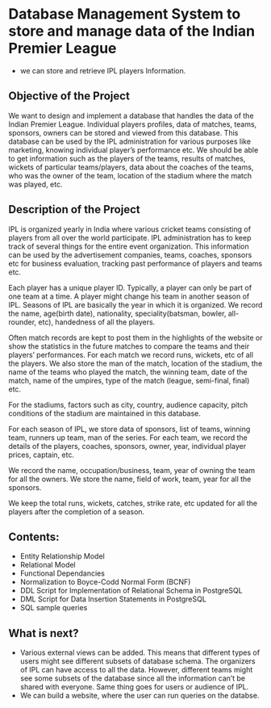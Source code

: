 # Database Management System to store and manage data of the Indian Premier League
- we  can store and retrieve IPL players Information.


## Objective of the Project
We want to design and implement a database that handles the data of the Indian Premier League. Individual players profiles, data of matches, teams, sponsors, owners can be stored and viewed from this database. This database can be used by the IPL administration for various purposes like marketing, knowing individual player’s performance etc.
We should be able to get information such as the players of the teams, results of matches, wickets of particular teams/players, data about the coaches of the teams, who was the owner of the team, location of the stadium where the match was played, etc.

## Description of the Project

IPL is organized yearly in India where various cricket teams consisting of players from all over the world participate. IPL administration has to keep track of several things for the entire event organization. This information can be used by the advertisement companies, teams, coaches, sponsors etc for business evaluation, tracking past performance of players and teams etc. 

Each player has a unique player ID. Typically, a player can only be part of one team at a time. A player might change his team in another season of IPL. Seasons of IPL are basically the year in which it is organized. We record the name, age(birth date), nationality, speciality(batsman, bowler, all-rounder, etc), handedness of all the players. 

Often match records are kept to post them in the highlights of the website or show the statistics in the future matches to compare the teams and their players’ performances. For each match we record runs, wickets, etc of all the players. We also store the man of the match, location of the stadium, the name of the teams who played the match, the winning team, date of the match, name of the umpires, type of the match (league, semi-final, final) etc. 

For the stadiums, factors such as city, country, audience capacity, pitch conditions of the stadium are maintained in this database.

For each season of IPL, we store data of sponsors, list of teams, winning team, runners up team, man of the series. For each team, we record the details of the players, coaches, sponsors, owner, year, 
individual player prices, captain, etc.

We record the name, occupation/business, team, year of owning the team for all the owners. We store the name, field of work, team, year for all the sponsors. 

We keep the total runs, wickets, catches, strike rate, etc updated for all the players after the completion of a season.

## Contents:
* Entity Relationship Model 
* Relational Model
* Functional Dependancies
* Normalization to Boyce-Codd Normal Form (BCNF)
* DDL Script for Implementation of Relational Schema in PostgreSQL
* DML Script for Data Insertion Statements in PostgreSQL
* SQL sample queries

## What is next?
* Various external views can be added. This means that different types of users might see different subsets of database schema. The organizers of IPL can have access to all the data. However, different teams might see some subsets of the database since all the information can’t be shared with everyone. Same thing goes for users or audience of IPL.
* We can build a website, where the user can run queries on the databse. 
